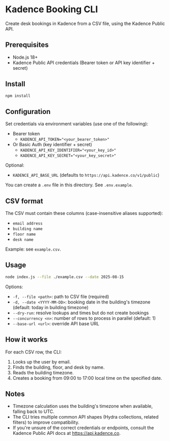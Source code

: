 # Kadence Booking CLI

Create desk bookings in Kadence from a CSV file, using the Kadence Public API.

## Prerequisites

- Node.js 18+
- Kadence Public API credentials (Bearer token or API key identifier + secret)

## Install

```bash
npm install
```

## Configuration

Set credentials via environment variables (use one of the following):

- Bearer token
  - `KADENCE_API_TOKEN="<your_bearer_token>"`
- Or Basic Auth (key identifier + secret)
  - `KADENCE_API_KEY_IDENTIFIER="<your_key_id>"`
  - `KADENCE_API_KEY_SECRET="<your_key_secret>"`

Optional:
- `KADENCE_API_BASE_URL` (defaults to `https://api.kadence.co/v1/public`)

You can create a `.env` file in this directory. See `.env.example`.

## CSV format

The CSV must contain these columns (case-insensitive aliases supported):
- `email address`
- `building name`
- `floor name`
- `desk name`

Example: see `example.csv`.

## Usage

```bash
node index.js --file ./example.csv --date 2025-08-15
```

Options:
- `-f, --file <path>`: path to CSV file (required)
- `-d, --date <YYYY-MM-DD>`: booking date in the building's timezone (default: today in building timezone)
- `--dry-run`: resolve lookups and times but do not create bookings
- `--concurrency <n>`: number of rows to process in parallel (default: 1)
- `--base-url <url>`: override API base URL

## How it works

For each CSV row, the CLI:
1. Looks up the user by email.
2. Finds the building, floor, and desk by name.
3. Reads the building timezone.
4. Creates a booking from 09:00 to 17:00 local time on the specified date.

## Notes

- Timezone calculation uses the building's timezone when available, falling back to UTC.
- The CLI tries multiple common API shapes (Hydra collections, related filters) to improve compatibility.
- If you're unsure of the correct credentials or endpoints, consult the Kadence Public API docs at https://api.kadence.co.